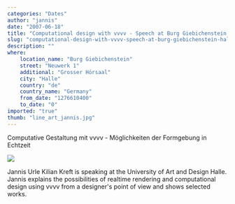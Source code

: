 ```yaml
---
categories: "Dates"
author: "jannis"
date: "2007-06-18"
title: "Computational design with vvvv - Speech at Burg Giebichenstein, Halle"
slug: "computational-design-with-vvvv-speech-at-burg-giebichenstein-halle"
description: ""
where: 
    location_name: "Burg Giebichenstein"
    street: "Neuwerk 1"
    additional: "Grosser Hörsaal"
    city: "Halle"
    country: "de"
    country_name: "Germany"
    from_date: "1276610400"
    to_date: "0"
imported: "true"
thumb: "line_art_jannis.jpg"
---
```



Computative Gestaltung mit vvvv - Möglichkeiten der Formgebung in Echtzeit

![](line_art_jannis.jpg)

Jannis Urle Kilian Kreft is speaking at the University of Art and Design Halle. Jannis explains the possibilities of realtime rendering and computational design using vvvv from a designer's point of view and shows selected works.

